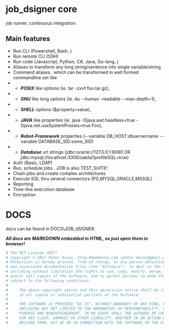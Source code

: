 # job_dsigner core
job runner, continuous integration

## Main features

- Run CLI (Powershell, Bash..)
- Run remote CLI (SSH)
- Run code (Javascript, Python, C#, Java, Go-lang..)
- Aliases to transform any long string/sentence into single variable/string
- Command aliases.. 
  which can be transformed in well formed commandline set like
 - - ***POSIX*** like options (ie. tar -zxvf foo.tar.gz), 
 - - ***GNU*** like long options (ie. du --human -readable --max-depth=1), 
 - - ***SHELL*** options ($property=value), 
 - - ***JAVA*** like properties (ie. java -Djava.awt.headless=true - Djava.net.useSystemProxies=true Foo), 
 - - ***Robot-Framework*** properties (--variable DB_HOST:dbservername --variable DATABASE_SID:some_SID) 
 - - ***Database*** url strings (jdbc:oracle://127.0.0.1:8080 OR jdbc:mysql://localhost:3306/sakila?profileSQL=true)
- Auth (Basic, LDAP)
- Run, schedule jobs.. JOB is also TEST_SUITE!
- Chain jobs and create complex architectures
- Execute SQL thru several connectors (PG,MYSQL,ORACLE,MSSQL)
- Reporting
- Time-line execution database
- Encryption

# DOCS

docs can be found in DOCS\JOB_dSIGNER.

***All docs are MARKDOWN embedded in HTML, so just open them in browser!***

```bash
# The MIT License (MIT)
# Copyright © 2017 Peter Ducai, http:#daemonna.com <peter.ducai@gmail.com>
# Permission is hereby granted, free of charge, to any person obtaining a copy of this software
# and associated documentation files (the “Software”), to deal in the Software without restriction,
# including without limitation the rights to use, copy, modify, merge, publish, distribute, sublicense,
# and/or sell copies of the Software, and to permit persons to whom the Software is furnished to do so,
# subject to the following conditions:
#
#     The above copyright notice and this permission notice shall be included
#     in all copies or substantial portions of the Software.
#
#     THE SOFTWARE IS PROVIDED “AS IS”, WITHOUT WARRANTY OF ANY KIND, EXPRESS OR IMPLIED,
#     INCLUDING BUT NOT LIMITED TO THE WARRANTIES OF MERCHANTABILITY, FITNESS FOR A PARTICULAR
#     PURPOSE AND NONINFRINGEMENT. IN NO EVENT SHALL THE AUTHORS OR COPYRIGHT HOLDERS BE LIABLE
#     FOR ANY CLAIM, DAMAGES OR OTHER LIABILITY, WHETHER IN AN ACTION OF CONTRACT, TORT OR OTHERWISE,
#     ARISING FROM, OUT OF OR IN CONNECTION WITH THE SOFTWARE OR THE USE OR OTHER DEALINGS IN THE SOFTWARE
```
